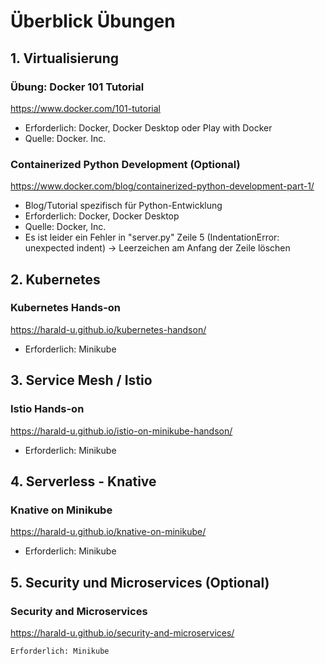 # Überblick Übungen

## 1. Virtualisierung

### Übung: Docker 101 Tutorial

https://www.docker.com/101-tutorial

* Erforderlich: Docker, Docker Desktop oder Play with Docker
* Quelle: Docker. Inc.

### Containerized Python Development (Optional)

https://www.docker.com/blog/containerized-python-development-part-1/

*    Blog/Tutorial spezifisch für Python-Entwicklung
*    Erforderlich: Docker, Docker Desktop
*    Quelle: Docker, Inc.
*    Es ist leider ein Fehler in "server.py" Zeile 5 (IndentationError: unexpected indent) -> Leerzeichen am Anfang der Zeile löschen

## 2. Kubernetes

### Kubernetes Hands-on

https://harald-u.github.io/kubernetes-handson/

*    Erforderlich: Minikube

## 3. Service Mesh / Istio

### Istio Hands-on

https://harald-u.github.io/istio-on-minikube-handson/

*    Erforderlich: Minikube

## 4. Serverless - Knative

### Knative on Minikube

https://harald-u.github.io/knative-on-minikube/

*    Erforderlich: Minikube

## 5. Security und Microservices (Optional)

### Security and Microservices

https://harald-u.github.io/security-and-microservices/

    Erforderlich: Minikube
